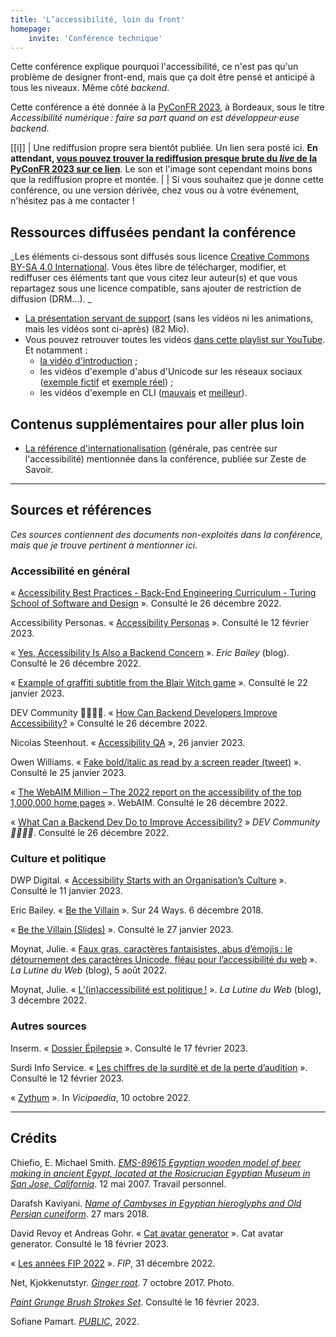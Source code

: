 ```yaml
---
title: 'L’accessibilité, loin du front'
homepage:
    invite: 'Conférence technique'
---
```


Cette conférence explique pourquoi l'accessibilité, ce n'est pas qu'un problème de designer front-end, mais que ça doit être pensé et anticipé à tous les niveaux. Même côté _backend_.

Cette conférence a été donnée à la [PyConFR 2023](https://www.pycon.fr/2023), à Bordeaux, sous le titre _Accessibilité numérique : faire sa part quand on est développeur·euse backend_.

[[i]]
| Une rediffusion propre sera bientôt publiée. Un lien sera posté ici. **En attendant, [vous pouvez trouver la rediffusion presque brute du _live_ de la PyConFR 2023 sur ce lien](https://youtu.be/vmPDFZd9lOY)**. Le son et l'image sont cependant moins bons que la rediffusion propre et montée.
|
| Si vous souhaitez que je donne cette conférence, ou une version dérivée, chez vous ou à votre événement, n'hésitez pas à me contacter !

## Ressources diffusées pendant la conférence

_Les éléments ci-dessous sont diffusés sous licence [Creative Commons BY-SA 4.0 International](https://creativecommons.org/licenses/by-sa/4.0/deed.fr). Vous êtes libre de télécharger, modifier, et rediffuser ces éléments tant que vous citez leur auteur(s) et que vous repartagez sous une licence compatible, sans ajouter de restriction de diffusion (DRM…).
_

- [La présentation servant de support](https://amaury.carrade.eu/user/pages/07.conferences/11.accessibilite-loin-du-front/accessibilit%C3%A9-faire-sa-part-quand-on-est-d%C3%A9veloppeureuse-backend-version-pyconfr-2023.pdf) (sans les vidéos ni les animations, mais les vidéos sont ci-après) (82 Mio).
- Vous pouvez retrouver toutes les vidéos [dans cette playlist sur YouTube](https://www.youtube.com/playlist?list=PLbLqoHgpGyuNXKkpFAPtDHXQCoJryGzY0). Et notamment :
  - [la vidéo d'introduction](https://youtu.be/EtVCVu8E0ng) ;
  - les vidéos d'exemple d'abus d'Unicode sur les réseaux sociaux ([exemple fictif](https://youtu.be/SewmMf8gAr0) et [exemple réel](https://youtu.be/atHGevL88YM)) ;
  - les vidéos d'exemple en CLI ([mauvais](https://youtu.be/_ZEZMrn1Vjs) et [meilleur](https://youtu.be/ApnIMkLR2dA)).

## Contenus supplémentaires pour aller plus loin

- [La référence d'internationalisation](https://zestedesavoir.com/tutoriels/3039/linternationalisation-et-ses-pieges-creer-un-logiciel-universel/) (générale, pas centrée sur l'accessibilité) mentionnée dans la conférence, publiée sur Zeste de Savoir.

---

## Sources et références

*Ces sources contiennent des documents non-exploités dans la conférence, mais que je trouve pertinent à mentionner ici.*

### Accessibilité en général

« [Accessibility Best Practices - Back-End Engineering Curriculum - Turing School of Software and Design](https://backend.turing.edu/) ». Consulté le 26 décembre 2022.

Accessibility Personas. « [Accessibility Personas](https://alphagov.github.io/accessibility-personas) ». Consulté le 12 février 2023.

« [Yes, Accessibility Is Also a Backend Concern](https://ericwbailey.website/published/yes-accessibility-is-also-a-backend-concern/) ». _Eric Bailey_ (blog). Consulté le 26 décembre 2022.

« [Example of graffiti subtitle from the Blair Witch game](https://twitter.com/Not_jaReddy/status/1616866575763529730) ». Consulté le 22 janvier 2023.

DEV Community 👩‍💻👨‍💻. « [How Can Backend Developers Improve Accessibility?](https://dev.to/eevajonnapanula/how-can-backend-developers-improve-accessibility-2mkc) » Consulté le 26 décembre 2022.

Nicolas Steenhout. « [Accessibility QA](https://twitter.com/vavroom/status/1618626806067916801) », 26 janvier 2023.

Owen Williams. « [Fake bold/italic as read by a screen reader (tweet)](https://twitter.com/OwsWills/status/1617955371397836802) ». Consulté le 25 janvier 2023.

« [The WebAIM Million – The 2022 report on the accessibility of the top 1,000,000 home pages](https://webaim.org/projects/million/#aria) ». WebAIM. Consulté le 26 décembre 2022.

« [What Can a Backend Dev Do to Improve Accessibility?](https://dev.to/vickilanger/what-can-a-backend-dev-do-to-improve-accessibility-1ca8) » _DEV Community 👩‍💻👨‍💻_. Consulté le 26 décembre 2022.


### Culture et politique

DWP Digital. « [Accessibility Starts with an Organisation’s Culture](https://dwpdigital.blog.gov.uk/2022/12/15/accessibility-starts-with-an-organisations-culture/) ». Consulté le 11 janvier 2023.

Eric Bailey. « [Be the Villain](https://24ways.org/2018/be-the-villain) ». Sur 24 Ways. 6 décembre 2018.

« [Be the Villain (Slides)](https://noti.st/ericwbailey/QGBiUS) ». Consulté le 27 janvier 2023.

Moynat, Julie. « [Faux gras, caractères fantaisistes, abus d’émojis : le détournement des caractères Unicode, fléau pour l’accessibilité du web](https://www.lalutineduweb.fr/detournement-unicode-emojis-accessibilite/) ». _La Lutine du Web_ (blog), 5 août 2022.

Moynat, Julie. « [L’(in)accessibilité est politique !](https://www.lalutineduweb.fr/inaccessibilite-politique) ». _La Lutine du Web_ (blog), 3 décembre 2022. 


### Autres sources

Inserm. « [Dossier Épilepsie](https://www.inserm.fr/dossier/epilepsie) ». Consulté le 17 février 2023.

Surdi Info Service. « [Les chiffres de la surdité et de la perte d’audition](https://www.surdi.info/bibliographie/des-chiffres-autour-de-la-surdite/les-chiffres-de-la-surdite-et-de-la-perte-d-audition) ». Consulté le 12 février 2023.

« [Zythum](https://la.wikipedia.org/w/index.php?title=Zythum&oldid=3709927) ». In _Vicipaedia_, 10 octobre 2022.

---

## Crédits

Chiefio, E. Michael Smith. _[EMS-89615 Egyptian wooden model of beer making in ancient Egypt, located at the Rosicrucian Egyptian Museum in San Jose, California](https://commons.wikimedia.org/wiki/File:EMS-89615-Rosecrucian-Egyptian-BeerMaking.jpg)_. 12 mai 2007. Travail personnel.

Darafsh Kaviyani. _[Name of Cambyses in Egyptian hieroglyphs and Old Persian cuneiform](https://commons.wikimedia.org/w/index.php?curid=67754751)_. 27 mars 2018.

David Revoy et Andreas Gohr. « [Cat avatar generator](https://avatars.framasoft.org/?seed=%C3%89lodie+Chabrol) ». Cat avatar generator. Consulté le 18 février 2023.

« [Les années FIP 2022](https://www.radiofrance.fr/fip/podcasts/les-annees-fip/les-annees-fip-2022-6938310) ». _FIP_, 31 décembre 2022.

Net, Kjokkenutstyr. _[Ginger root](https://www.flickr.com/photos/146966953@N02/37310945730/)_. 7 octobre 2017. Photo.

_[Paint Grunge Brush Strokes Set](https://www.vecteezy.com/vector-art/6174424-paint-grunge-brush-strokes-set)_. Consulté le 16 février 2023.

Sofiane Pamart. _[PUBLIC](https://www.youtube.com/watch?v=B9bH76oEIug)_, 2022.